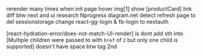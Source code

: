 <!-- Doing -->
rerender many times when init page 
hover img[1] show [productCard]
link diff btw next and ui
research Nprogress 
diagram.net
detect refresh page to del sessionstorage
change react-gg-login & fb-login to nextauth

<!-- Err -->
[react-hydration-error/does-not-match-UI-render] is dont add sth into <Text>
[Multiple children were passed to <Link> with `href` of `2` but only one child is supported] <Link> doesn't have space btw tag 2nd